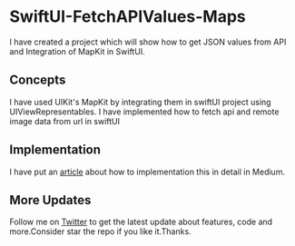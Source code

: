 # SwiftUI-FetchAPIValues-Maps
I have created a project which will show how to get JSON values from API and Integration of MapKit in SwiftUI.

## Concepts
I have used UIKit's MapKit by integrating them in swiftUI project using UIViewRepresentables.
I have implemented how to fetch api and remote image data from url in swiftUI

## Implementation
I have put an [article](https://medium.com/a-developer-in-making/fetching-values-from-api-and-integrating-mapkit-in-swiftui-3277806d9090?source=friends_link&sk=7940051740ed4b6578ea8d7b0b87417e) about how to implementation this in detail in Medium.

## More Updates
Follow me on [Twitter](https://twitter.com/devinmaking) to get the latest update about features, code and more.Consider star the repo if you like it.Thanks.
